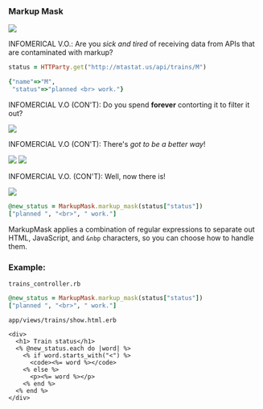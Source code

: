 ### Markup Mask
![](https://media.giphy.com/media/KKSL69AkgQ62c/giphy.gif)


INFOMERICAL V.O.: 
Are you _sick and tired_ of receiving data from APIs that are contaminated with markup?

```ruby
status = HTTParty.get("http://mtastat.us/api/trains/M")

{"name"=>"M",
 "status"=>"planned <br> work."}
```

INFOMERCIAL V.O (CON'T): 
Do you spend **forever** contorting it to filter it out?

![](https://media.giphy.com/media/10N0qMA6FLi4BW/giphy.gif)

INFOMERCIAL V.O (CON'T): 
There's _got to be a better way_!

![](https://media.giphy.com/media/i4gLlAUz2IVIk/giphy.gif)
![](https://media.giphy.com/media/dJEMs13SrsiuA/giphy.gif)

INFOMERCIAL V.O. (CON'T): 
Well, now there is!

![](https://media.giphy.com/media/5lv2pwsT4A2nC/giphy.gif)

```rb
@new_status = MarkupMask.markup_mask(status["status"])
["planned ", "<br>", " work."]
```

MarkupMask applies a combination of regular expressions to separate out HTML, JavaScript, and `&nbp` characters, so you can choose how to handle them.

### Example:
`trains_controller.rb`
```rb
@new_status = MarkupMask.markup_mask(status["status"])
["planned ", "<br>", " work."]
```
`app/views/trains/show.html.erb`
```erb
<div>
  <h1> Train status</h1>
  <% @new_status.each do |word| %>
    <% if word.starts_with("<") %>
      <code><%= word %></code>
    <% else %>
      <p><%= word %></p>
    <% end %>
  <% end %>
</div>
```

